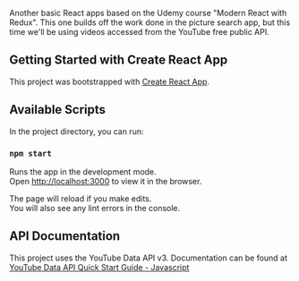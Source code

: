 Another basic React apps based on the Udemy course "Modern React with Redux". This one builds off the work done in the picture search app, but this time we'll be using videos accessed from the YouTube free public API.

## Getting Started with Create React App

This project was bootstrapped with [Create React App](https://github.com/facebook/create-react-app).

## Available Scripts

In the project directory, you can run:

### `npm start`

Runs the app in the development mode.\
Open [http://localhost:3000](http://localhost:3000) to view it in the browser.

The page will reload if you make edits.\
You will also see any lint errors in the console.

## API Documentation

This project uses the YouTube Data API v3. Documentation can be found at [YouTube Data API Quick Start Guide - Javascript](https://developers.google.com/youtube/v3/quickstart/js)